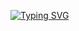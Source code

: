 [![Typing SVG](https://readme-typing-svg.demolab.com/?lines=Hello,+I'm+@gingerale20;Former+programmer+of:;gingerale20.github.io;Programmer+of:;loaddelaylib3;I+use+HTML)](https://git.io/typing-svg)

<!---
gingerale20/gingerale20 is a ✨ special ✨ repository because its `README.md` (this file) appears on your GitHub profile.
You can click the Preview link to take a look at your changes.
--->
